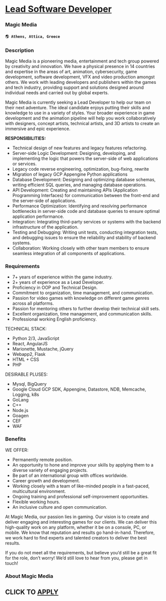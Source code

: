 # [Lead Software Developer](https://www.remotewlb.com/apply/lead-software-developer-109203)  
### Magic Media  
#### `🌎 Athens, Attica, Greece`  

### **Description**

Magic Media is a pioneering media, entertainment and tech group powered by creativity and innovation. We have a physical presence in 14 countries and expertise in the areas of art, animation, cybersecurity, game development, software development, VFX and video production amongst others. We work with leading developers and publishers within the games and tech industry, providing support and solutions designed around individual needs and carried out by global experts.

Magic Media is currently seeking a Lead Developer to help our team on their next adventure. The ideal candidate enjoys putting their skills and knowledge to use in a variety of styles. Your broader experience in game development and the animation pipeline will help you work collaboratively with designers, concept artists, technical artists, and 3D artists to create an immersive and epic experience.  

 **RESPONSIBILITIES:**

  * Technical design of new features and legacy features refactoring.
  * Server-side Logic Development: Designing, developing, and implementing the logic that powers the server-side of web applications or services.
  * Legacy code reverse engineering, optimization, bug-fixing, rewrite
  * Migration of legacy GCP Appengine Python applications 
  * Database Development: Designing and optimizing database schemas, writing efficient SQL queries, and managing database operations.
  * API Development: Creating and maintaining APIs (Application Programming Interfaces) for communication between the front-end and the server-side of applications.
  * Performance Optimization: Identifying and resolving performance bottlenecks in server-side code and database queries to ensure optimal application performance.
  * Integration: Integrating third-party services or systems with the backend infrastructure of the application.
  * Testing and Debugging: Writing unit tests, conducting integration tests, and debugging issues to ensure the reliability and stability of backend systems.
  * Collaboration: Working closely with other team members to ensure seamless integration of all components of applications.

### **Requirements**

  * 7+ years of experience within the game industry.
  * 2+ years of experience as a Lead Developer.
  * Proficiency in OOP and Technical Design.
  * Commitment to organization, time management, and communication.
  * Passion for video games with knowledge on different game genres across all platforms.
  * Passion for mentoring others to further develop their technical skill sets.
  * Excellent organization, time management, and communication skills.
  * Professional working English proficiency.

TECHNICAL STACK:

  * Python 2/3, JavaScript
  * React, AngularJS
  * Marionette, Mustache, jQuery
  * Webapp2, Flask
  * HTML + CSS
  * PHP

DESIRABLE PLUSES:

  * Mysql, BigQuery
  * Google Cloud GCP SDK, Appengine, Datastore, NDB, Memcache, Logging, k8s
  * GoLang
  * C++
  * Node.js
  * Goagen
  * CEF
  * WAF

### **Benefits**

WE OFFER:

  * Permanently remote position.
  * An opportunity to hone and improve your skills by applying them to a diverse variety of engaging projects.
  * Be part of an international group with offices worldwide.
  * Career growth and development.
  * Working closely with a team of like-minded people in a fast-paced, multicultural environment.
  * Ongoing training and professional self-improvement opportunities.
  * Flexible working hours.
  * An inclusive culture and open communication.

At Magic Media, our passion lies in gaming. Our vision is to create and deliver engaging and interesting games for our clients. We can deliver this high-quality work on any platform, whether it be on a console, PC, or mobile. We know that reputation and results go hand-in-hand. Therefore, we work hard to find experts and talented creators to deliver the best results.

If you do not meet all the requirements, but believe you’d still be a great fit for the role, don’t worry! We’d still love to hear from you, please get in touch!

###  **About Magic Media**

  
## CLICK TO [APPLY](https://www.remotewlb.com/apply/lead-software-developer-109203)

